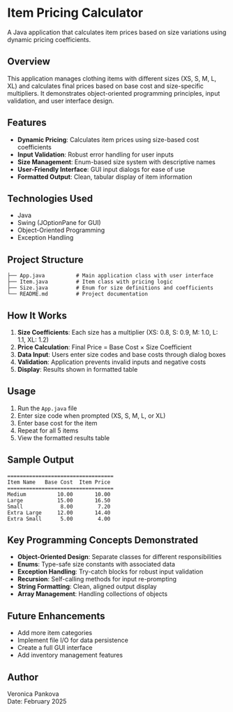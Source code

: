 # Item Pricing Calculator

A Java application that calculates item prices based on size variations using dynamic pricing coefficients.

## Overview

This application manages clothing items with different sizes (XS, S, M, L, XL) and calculates final prices based on base cost and size-specific multipliers. It demonstrates object-oriented programming principles, input validation, and user interface design.

## Features

- **Dynamic Pricing**: Calculates item prices using size-based cost coefficients
- **Input Validation**: Robust error handling for user inputs
- **Size Management**: Enum-based size system with descriptive names
- **User-Friendly Interface**: GUI input dialogs for ease of use
- **Formatted Output**: Clean, tabular display of item information

## Technologies Used

- Java
- Swing (JOptionPane for GUI)
- Object-Oriented Programming
- Exception Handling

## Project Structure

```
├── App.java          # Main application class with user interface
├── Item.java         # Item class with pricing logic
├── Size.java         # Enum for size definitions and coefficients
└── README.md         # Project documentation
```

## How It Works

1. **Size Coefficients**: Each size has a multiplier (XS: 0.8, S: 0.9, M: 1.0, L: 1.1, XL: 1.2)
2. **Price Calculation**: Final Price = Base Cost × Size Coefficient
3. **Data Input**: Users enter size codes and base costs through dialog boxes
4. **Validation**: Application prevents invalid inputs and negative costs
5. **Display**: Results shown in formatted table

## Usage

1. Run the `App.java` file
2. Enter size code when prompted (XS, S, M, L, or XL)
3. Enter base cost for the item
4. Repeat for all 5 items
5. View the formatted results table

## Sample Output

```
==================================
Item Name   Base Cost  Item Price
==================================
Medium          10.00       10.00
Large           15.00       16.50
Small            8.00        7.20
Extra Large     12.00       14.40
Extra Small      5.00        4.00
```

## Key Programming Concepts Demonstrated

- **Object-Oriented Design**: Separate classes for different responsibilities
- **Enums**: Type-safe size constants with associated data
- **Exception Handling**: Try-catch blocks for robust input validation
- **Recursion**: Self-calling methods for input re-prompting
- **String Formatting**: Clean, aligned output display
- **Array Management**: Handling collections of objects

## Future Enhancements

- Add more item categories
- Implement file I/O for data persistence
- Create a full GUI interface
- Add inventory management features

## Author

Veronica Pankova  
Date: February 2025